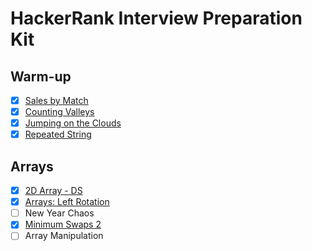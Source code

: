# HackerRank Interview Preparation Kit

## Warm-up

- [x] [Sales by Match](../src/problems//algorithms/sales-by-match)
- [x] [Counting Valleys](../src/problems/algorithms/counting-valleys)
- [x] [Jumping on the Clouds](../src/problems/algorithms/jumping-on-the-clouds)
- [x] [Repeated String](../src/problems/algorithms/repeated-string)

## Arrays

- [x] [2D Array - DS](../src/problems/data-structures/2d-array-ds)
- [x] [Arrays: Left Rotation](../src/problems/data-structures/arrays-left-rotation)
- [ ] New Year Chaos
- [x] [Minimum Swaps 2](../src/problems/data-structures/minimum-swaps-2)
- [ ] Array Manipulation